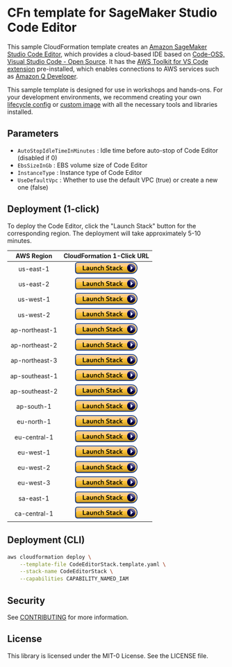 # CFn template for SageMaker Studio Code Editor

This sample CloudFormation template creates an [Amazon SageMaker Studio Code Editor](https://docs.aws.amazon.com/sagemaker/latest/dg/code-editor.html), which provides a cloud-based IDE based on [Code-OSS, Visual Studio Code - Open Source](https://github.com/microsoft/vscode#visual-studio-code---open-source-code---oss). It has the [AWS Toolkit for VS Code extension](https://docs.aws.amazon.com/toolkit-for-vscode/latest/userguide/welcome.html) pre-installed, which enables connections to AWS services such as [Amazon Q Developer](https://aws.amazon.com/q/developer/).

This sample template is designed for use in workshops and hands-ons. For your development environments, we recommend creating your own [lifecycle config](https://docs.aws.amazon.com/sagemaker/latest/dg/code-editor-use-lifecycle-configurations.html) or [custom image](https://docs.aws.amazon.com/sagemaker/latest/dg/code-editor-custom-images.html) with all the necessary tools and libraries installed.

## Parameters

- `AutoStopIdleTimeInMinutes` : Idle time before auto-stop of Code Editor (disabled if 0)
- `EbsSizeInGb` : EBS volume size of Code Editor
- `InstanceType` : Instance type of Code Editor
- `UseDefaultVpc` : Whether to use the default VPC (true) or create a new one (false)

## Deployment (1-click)

To deploy the Code Editor, click the "Launch Stack" button for the corresponding region. The deployment will take approximately 5-10 minutes.

|   AWS Region   |                                                                                                                                                                                                                                               CloudFormation 1-Click URL                                                                                                                                                                                                                                                |
| :------------: | :---------------------------------------------------------------------------------------------------------------------------------------------------------------------------------------------------------------------------------------------------------------------------------------------------------------------------------------------------------------------------------------------------------------------------------------------------------------------------------------------------------------------: |
|   us-east-1    |        [![Cloudformation Launch Stack button](images/cloudformation-launch-stack.png)](https://us-east-1.console.aws.amazon.com/cloudformation/home?region=us-east-1#/stacks/quickcreate?stackName=CodeEditorStack&templateURL=https://ws-assets-prod-iad-r-iad-ed304a55c2ca1aee.s3.us-east-1.amazonaws.com/9748a536-3a71-4f0e-a6cd-ece16c0e3487/cloudformation/CodeEditorStack.template.yaml&param_UseDefaultVpc=true&param_EbsSizeInGb=20&param_InstanceType=ml.t3.medium&param_AutoStopIdleTimeInMinutes=120)         |
|   us-east-2    |        [![Cloudformation Launch Stack button](images/cloudformation-launch-stack.png)](https://us-east-2.console.aws.amazon.com/cloudformation/home?region=us-east-2#/stacks/quickcreate?stackName=CodeEditorStack&templateURL=https://ws-assets-prod-iad-r-cmh-8d6e9c21a4dec77d.s3.us-east-2.amazonaws.com/9748a536-3a71-4f0e-a6cd-ece16c0e3487/cloudformation/CodeEditorStack.template.yaml&param_UseDefaultVpc=true&param_EbsSizeInGb=20&param_InstanceType=ml.t3.medium&param_AutoStopIdleTimeInMinutes=120)         |
|   us-west-1    |        [![Cloudformation Launch Stack button](images/cloudformation-launch-stack.png)](https://us-west-1.console.aws.amazon.com/cloudformation/home?region=us-west-1#/stacks/quickcreate?stackName=CodeEditorStack&templateURL=https://ws-assets-prod-iad-r-sfo-f61fc67057535f1b.s3.us-west-1.amazonaws.com/9748a536-3a71-4f0e-a6cd-ece16c0e3487/cloudformation/CodeEditorStack.template.yaml&param_UseDefaultVpc=true&param_EbsSizeInGb=20&param_InstanceType=ml.t3.medium&param_AutoStopIdleTimeInMinutes=120)         |
|   us-west-2    |        [![Cloudformation Launch Stack button](images/cloudformation-launch-stack.png)](https://us-west-2.console.aws.amazon.com/cloudformation/home?region=us-west-2#/stacks/quickcreate?stackName=CodeEditorStack&templateURL=https://ws-assets-prod-iad-r-pdx-f3b3f9f1a7d6a3d0.s3.us-west-2.amazonaws.com/9748a536-3a71-4f0e-a6cd-ece16c0e3487/cloudformation/CodeEditorStack.template.yaml&param_UseDefaultVpc=true&param_EbsSizeInGb=20&param_InstanceType=ml.t3.medium&param_AutoStopIdleTimeInMinutes=120)         |
| ap-northeast-1 | [![Cloudformation Launch Stack button](images/cloudformation-launch-stack.png)](https://ap-northeast-1.console.aws.amazon.com/cloudformation/home?region=ap-northeast-1#/stacks/quickcreate?stackName=CodeEditorStack&templateURL=https://ws-assets-prod-iad-r-nrt-2cb4b4649d0e0f94.s3.ap-northeast-1.amazonaws.com/9748a536-3a71-4f0e-a6cd-ece16c0e3487/cloudformation/CodeEditorStack.template.yaml&param_UseDefaultVpc=true&param_EbsSizeInGb=20&param_InstanceType=ml.t3.medium&param_AutoStopIdleTimeInMinutes=120) |
| ap-northeast-2 | [![Cloudformation Launch Stack button](images/cloudformation-launch-stack.png)](https://ap-northeast-2.console.aws.amazon.com/cloudformation/home?region=ap-northeast-2#/stacks/quickcreate?stackName=CodeEditorStack&templateURL=https://ws-assets-prod-iad-r-icn-ced060f0d38bc0b0.s3.ap-northeast-2.amazonaws.com/9748a536-3a71-4f0e-a6cd-ece16c0e3487/cloudformation/CodeEditorStack.template.yaml&param_UseDefaultVpc=true&param_EbsSizeInGb=20&param_InstanceType=ml.t3.medium&param_AutoStopIdleTimeInMinutes=120) |
| ap-northeast-3 | [![Cloudformation Launch Stack button](images/cloudformation-launch-stack.png)](https://ap-northeast-3.console.aws.amazon.com/cloudformation/home?region=ap-northeast-3#/stacks/quickcreate?stackName=CodeEditorStack&templateURL=https://ws-assets-prod-iad-r-kix-c2a28ad4e55ea53a.s3.ap-northeast-3.amazonaws.com/9748a536-3a71-4f0e-a6cd-ece16c0e3487/cloudformation/CodeEditorStack.template.yaml&param_UseDefaultVpc=true&param_EbsSizeInGb=20&param_InstanceType=ml.t3.medium&param_AutoStopIdleTimeInMinutes=120) |
| ap-southeast-1 | [![Cloudformation Launch Stack button](images/cloudformation-launch-stack.png)](https://ap-southeast-1.console.aws.amazon.com/cloudformation/home?region=ap-southeast-1#/stacks/quickcreate?stackName=CodeEditorStack&templateURL=https://ws-assets-prod-iad-r-sin-694a125e41645312.s3.ap-southeast-1.amazonaws.com/9748a536-3a71-4f0e-a6cd-ece16c0e3487/cloudformation/CodeEditorStack.template.yaml&param_UseDefaultVpc=true&param_EbsSizeInGb=20&param_InstanceType=ml.t3.medium&param_AutoStopIdleTimeInMinutes=120) |
| ap-southeast-2 | [![Cloudformation Launch Stack button](images/cloudformation-launch-stack.png)](https://ap-southeast-2.console.aws.amazon.com/cloudformation/home?region=ap-southeast-2#/stacks/quickcreate?stackName=CodeEditorStack&templateURL=https://ws-assets-prod-iad-r-syd-b04c62a5f16f7b2e.s3.ap-southeast-2.amazonaws.com/9748a536-3a71-4f0e-a6cd-ece16c0e3487/cloudformation/CodeEditorStack.template.yaml&param_UseDefaultVpc=true&param_EbsSizeInGb=20&param_InstanceType=ml.t3.medium&param_AutoStopIdleTimeInMinutes=120) |
|   ap-south-1   |       [![Cloudformation Launch Stack button](images/cloudformation-launch-stack.png)](https://ap-south-1.console.aws.amazon.com/cloudformation/home?region=ap-south-1#/stacks/quickcreate?stackName=CodeEditorStack&templateURL=https://ws-assets-prod-iad-r-bom-431207042d319a2d.s3.ap-south-1.amazonaws.com/9748a536-3a71-4f0e-a6cd-ece16c0e3487/cloudformation/CodeEditorStack.template.yaml&param_UseDefaultVpc=true&param_EbsSizeInGb=20&param_InstanceType=ml.t3.medium&param_AutoStopIdleTimeInMinutes=120)       |
|   eu-north-1   |       [![Cloudformation Launch Stack button](images/cloudformation-launch-stack.png)](https://eu-north-1.console.aws.amazon.com/cloudformation/home?region=eu-north-1#/stacks/quickcreate?stackName=CodeEditorStack&templateURL=https://ws-assets-prod-iad-r-arn-580aeca3990cef5a.s3.eu-north-1.amazonaws.com/9748a536-3a71-4f0e-a6cd-ece16c0e3487/cloudformation/CodeEditorStack.template.yaml&param_UseDefaultVpc=true&param_EbsSizeInGb=20&param_InstanceType=ml.t3.medium&param_AutoStopIdleTimeInMinutes=120)       |
|  eu-central-1  |    [![Cloudformation Launch Stack button](images/cloudformation-launch-stack.png)](https://eu-central-1.console.aws.amazon.com/cloudformation/home?region=eu-central-1#/stacks/quickcreate?stackName=CodeEditorStack&templateURL=https://ws-assets-prod-iad-r-fra-b129423e91500967.s3.eu-central-1.amazonaws.com/9748a536-3a71-4f0e-a6cd-ece16c0e3487/cloudformation/CodeEditorStack.template.yaml&param_UseDefaultVpc=true&param_EbsSizeInGb=20&param_InstanceType=ml.t3.medium&param_AutoStopIdleTimeInMinutes=120)    |
|   eu-west-1    |        [![Cloudformation Launch Stack button](images/cloudformation-launch-stack.png)](https://eu-west-1.console.aws.amazon.com/cloudformation/home?region=eu-west-1#/stacks/quickcreate?stackName=CodeEditorStack&templateURL=https://ws-assets-prod-iad-r-dub-85e3be25bd827406.s3.eu-west-1.amazonaws.com/9748a536-3a71-4f0e-a6cd-ece16c0e3487/cloudformation/CodeEditorStack.template.yaml&param_UseDefaultVpc=true&param_EbsSizeInGb=20&param_InstanceType=ml.t3.medium&param_AutoStopIdleTimeInMinutes=120)         |
|   eu-west-2    |        [![Cloudformation Launch Stack button](images/cloudformation-launch-stack.png)](https://eu-west-2.console.aws.amazon.com/cloudformation/home?region=eu-west-2#/stacks/quickcreate?stackName=CodeEditorStack&templateURL=https://ws-assets-prod-iad-r-lhr-cc4472a651221311.s3.eu-west-2.amazonaws.com/9748a536-3a71-4f0e-a6cd-ece16c0e3487/cloudformation/CodeEditorStack.template.yaml&param_UseDefaultVpc=true&param_EbsSizeInGb=20&param_InstanceType=ml.t3.medium&param_AutoStopIdleTimeInMinutes=120)         |
|   eu-west-3    |        [![Cloudformation Launch Stack button](images/cloudformation-launch-stack.png)](https://eu-west-3.console.aws.amazon.com/cloudformation/home?region=eu-west-3#/stacks/quickcreate?stackName=CodeEditorStack&templateURL=https://ws-assets-prod-iad-r-cdg-9e76383c31ad6229.s3.eu-west-3.amazonaws.com/9748a536-3a71-4f0e-a6cd-ece16c0e3487/cloudformation/CodeEditorStack.template.yaml&param_UseDefaultVpc=true&param_EbsSizeInGb=20&param_InstanceType=ml.t3.medium&param_AutoStopIdleTimeInMinutes=120)         |
|   sa-east-1    |        [![Cloudformation Launch Stack button](images/cloudformation-launch-stack.png)](https://sa-east-1.console.aws.amazon.com/cloudformation/home?region=sa-east-1#/stacks/quickcreate?stackName=CodeEditorStack&templateURL=https://ws-assets-prod-iad-r-gru-527b8c19222c1182.s3.sa-east-1.amazonaws.com/9748a536-3a71-4f0e-a6cd-ece16c0e3487/cloudformation/CodeEditorStack.template.yaml&param_UseDefaultVpc=true&param_EbsSizeInGb=20&param_InstanceType=ml.t3.medium&param_AutoStopIdleTimeInMinutes=120)         |
|  ca-central-1  |    [![Cloudformation Launch Stack button](images/cloudformation-launch-stack.png)](https://ca-central-1.console.aws.amazon.com/cloudformation/home?region=ca-central-1#/stacks/quickcreate?stackName=CodeEditorStack&templateURL=https://ws-assets-prod-iad-r-yul-5c2977cd61bca1f3.s3.ca-central-1.amazonaws.com/9748a536-3a71-4f0e-a6cd-ece16c0e3487/cloudformation/CodeEditorStack.template.yaml&param_UseDefaultVpc=true&param_EbsSizeInGb=20&param_InstanceType=ml.t3.medium&param_AutoStopIdleTimeInMinutes=120)    |

## Deployment (CLI)

```bash
aws cloudformation deploy \
    --template-file CodeEditorStack.template.yaml \
    --stack-name CodeEditorStack \
    --capabilities CAPABILITY_NAMED_IAM
```

## Security

See [CONTRIBUTING](CONTRIBUTING.md#security-issue-notifications) for more information.

## License

This library is licensed under the MIT-0 License. See the LICENSE file.
